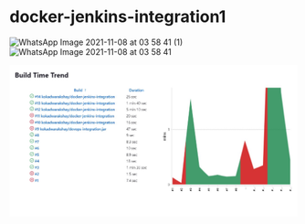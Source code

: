 # docker-jenkins-integration1

![WhatsApp Image 2021-11-08 at 03 58 41 (1)](https://user-images.githubusercontent.com/85924533/140664179-ae5b4444-bb88-4f40-b70d-b5911241a22c.jpeg)
![WhatsApp Image 2021-11-08 at 03 58 41](https://user-images.githubusercontent.com/85924533/140664196-6b7a7f4c-1a0e-4d45-a808-a1b84a539f31.jpeg)


![myimg](https://github.com/KOKADWARAkshay/docker-jenkins-integration1/blob/c020dc42d3ec04e55f13f783506d66be6ad2ed36/buildtrend.jpg)
